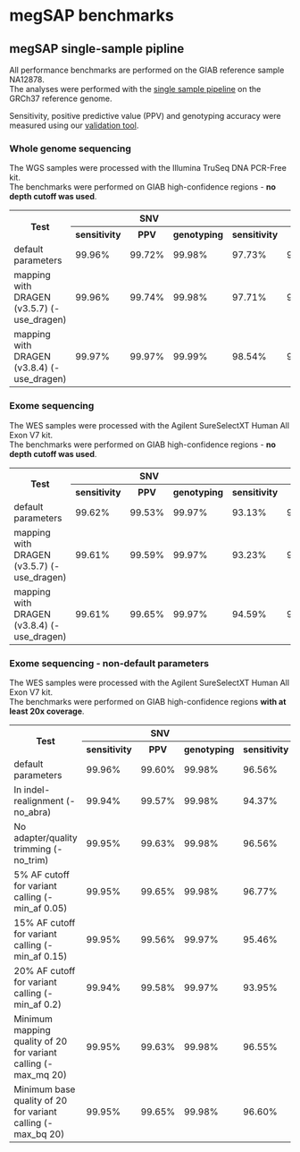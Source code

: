 # megSAP benchmarks

## megSAP single-sample pipline

All performance benchmarks are performed on the GIAB reference sample NA12878.  
The analyses were performed with the [single sample pipeline](https://github.com/imgag/megSAP/blob/master/src/Pipelines/analyze.php) on the GRCh37 reference genome.

Sensitivity, positive predictive value (PPV) and genotyping accuracy were measured using our [validation tool](https://github.com/imgag/megSAP/blob/master/src/Tools/validate_NA12878.php).

### Whole genome sequencing

The WGS samples were processed with the Illumina TruSeq DNA PCR-Free kit.  
The benchmarks were performed on GIAB high-confidence regions - **no depth cutoff was used**.
 <!--- dataset: NA12878_45, 95x average coverge --->

<table>
  <tr>
    <th rowspan=2>Test</th>
    <th colspan=3>SNV</th>
    <th colspan=3>InDel</th>
  </tr>
  <tr>
    <th>sensitivity</th>
    <th>PPV</th>
    <th>genotyping</th>
    <th>sensitivity</th>
    <th>PPV</th>
    <th>genotyping</th>
  </tr>
  <tr>
    <td>default parameters</td>
    <td>99.96%</td>
    <td>99.72%</td>
    <td>99.98%</td>
    <td>97.73%</td>
    <td>99.52%</td>
    <td>98.34%</td>
  </tr>
  <tr>
    <td>mapping with DRAGEN (v3.5.7) (-use_dragen)</td>
    <td>99.96%</td>
    <td>99.74%</td>
    <td>99.98%</td>
    <td>97.71%</td>
    <td>99.52%</td>
    <td>98.36%</td>
  </tr>
  <tr>
    <td>mapping with DRAGEN (v3.8.4) (-use_dragen)</td>
    <td>99.97%</td>
    <td>99.97%</td>
    <td>99.99%</td>
    <td>98.54%</td>
    <td>99.50%</td>
    <td>98.68%</td>
  </tr>
</table>


### Exome sequencing

The WES samples were processed with the Agilent SureSelectXT Human All Exon V7 kit.  
The benchmarks were performed on GIAB high-confidence regions - **no depth cutoff was used**.
 <!--- dataset: NA12878_58, 150x average coverage --->

<table>
  <tr>
    <th rowspan=2>Test</th>
    <th colspan=3>SNV</th>
    <th colspan=3>InDel</th>
  </tr>
  <tr>
    <th>sensitivity</th>
    <th>PPV</th>
    <th>genotyping</th>
    <th>sensitivity</th>
    <th>PPV</th>
    <th>genotyping</th>
  </tr>
  <tr>
    <td>default parameters</td>
    <td>99.62%</td>
    <td>99.53%</td>
    <td>99.97%</td>
    <td>93.13%</td>
    <td>95.05%</td>
    <td>96.50%</td>
  </tr>
  <tr>
    <td>mapping with DRAGEN (v3.5.7) (-use_dragen)</td>
    <td>99.61%</td>
    <td>99.59%</td>
    <td>99.97%</td>
    <td>93.23%</td>
    <td>94.96%</td>
    <td>96.45%</td>
  </tr>
  <tr>
    <td>mapping with DRAGEN (v3.8.4) (-use_dragen)</td>
    <td>99.61%</td>
    <td>99.65%</td>
    <td>99.97%</td>
    <td>94.59%</td>
    <td>93.84%</td>
    <td>96.10%</td>
  </tr>
</table>


### Exome sequencing - non-default parameters

The WES samples were processed with the Agilent SureSelectXT Human All Exon V7 kit.  
The benchmarks were performed on GIAB high-confidence regions **with at least 20x coverage**.
 <!--- dataset: NA12878_58, 150x average coverge --->

<table>
  <tr>
    <th rowspan=2>Test</th>
    <th colspan=3>SNV</th>
    <th colspan=3>InDel</th>
  </tr>
  <tr>
    <th>sensitivity</th>
    <th>PPV</th>
    <th>genotyping</th>
    <th>sensitivity</th>
    <th>PPV</th>
    <th>genotyping</th>
  </tr>
  <tr>
    <td>default parameters</td>
    <td>99.96%</td>
    <td>99.60%</td>
    <td>99.98%</td>
    <td>96.56%</td>
    <td>94.10%</td>
    <td>96.22%</td>
  </tr>
  <tr>
    <td>In indel-realignment (-no_abra)</td>
    <td>99.94%</td>
    <td>99.57%</td>
    <td>99.98%</td>
    <td>94.37%</td>
    <td>95.01%</td>
    <td>94.14%</td>
  </tr>
  <tr>
    <td>No adapter/quality trimming (-no_trim)</td>
    <td>99.95%</td>
    <td>99.63%</td>
    <td>99.98%</td>
    <td>96.56%</td>
    <td>94.15%</td>
    <td>96.22%</td>
  </tr>
  <tr>
    <td>5% AF cutoff for variant calling (-min_af 0.05)</td>
    <td>99.95%</td>
    <td>99.65%</td>
    <td>99.98%</td>
    <td>96.77%</td>
    <td>93.64%</td>
    <td>96.07%</td>
  </tr>
  <tr>
    <td>15% AF cutoff for variant calling (-min_af 0.15)</td>
    <td>99.95%</td>
    <td>99.56%</td>
    <td>99.97%</td>
    <td>95.46%</td>
    <td>95.51%</td>
    <td>96.28%</td>
  </tr>
  <tr>
    <td>20% AF cutoff for variant calling (-min_af 0.2)</td>
    <td>99.94%</td>
    <td>99.58%</td>
    <td>99.97%</td>
    <td>93.95%</td>
    <td>97.56%</td>
    <td>96.67%</td>
  </tr>
  <tr>
    <td>Minimum mapping quality of 20 for variant calling (-max_mq 20)</td>
    <td>99.95%</td>
    <td>99.63%</td>
    <td>99.98%</td>
    <td>96.55%</td>
    <td>94.10%</td>
    <td>96.21%</td>
  </tr>
  <tr>
    <td>Minimum base quality of 20 for variant calling (-max_bq 20)</td>
    <td>99.95%</td>
    <td>99.65%</td>
    <td>99.98%</td>
    <td>96.60%</td>
    <td>94.15%</td>
    <td>96.22%</td>
  </tr>
</table>
